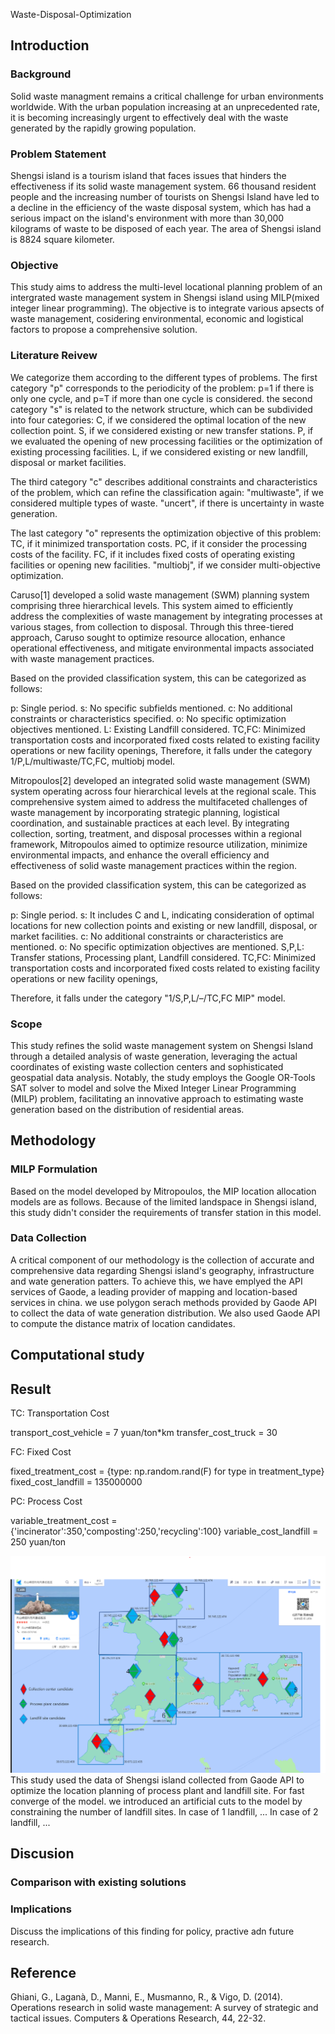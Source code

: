 Waste-Disposal-Optimization
## Introduction
### Background
Solid waste managment remains a critical challenge for urban environments worldwide. With the urban population increasing at an unprecedented rate, it is becoming increasingly urgent to effectively deal with the waste generated by the rapidly growing population. 
### Problem Statement
Shengsi island is a tourism island that faces issues that hinders the effectiveness if its solid waste management system. 66 thousand resident people and the increasing number of tourists on Shengsi Island have led to a decline in the efficiency of the waste disposal system, which has had a serious impact on the island's environment with more than 30,000 kilograms of waste to be disposed of each year. 
The area of Shengsi island is 8824 square kilometer.
### Objective
This study aims to address the multi-level locational planning problem of an intergrated waste management system in Shengsi island using MILP(mixed integer linear programming). The objective is to integrate various apsects of waste management, cosidering environmental, economic and logistical factors to propose a comprehensive solution.
### Literature Reivew

We categorize them according to the different types of problems. 
The first category "p" corresponds to the periodicity of the problem: p=1 if there is only one cycle, and p=T if more than one cycle is considered. the second category "s" is related to the network structure, which can be subdivided into four categories:
C, if we considered the optimal location of the new collection point.
S, if we considered existing or new transfer stations.
P, if we evaluated the opening of new processing facilities or the optimization of existing processing facilities.
L, if we considered existing or new landfill, disposal or market facilities.

The third category "c" describes additional constraints and characteristics of the problem, which can refine the classification again:
"multiwaste", if we considered multiple types of waste.
"uncert", if there is uncertainty in waste generation.

The last category "o" represents the optimization objective of this problem:
TC, if it minimized transportation costs.
PC, if it consider the processing costs of the facility.
FC, if it includes fixed costs of operating existing facilities or opening new facilities.
"multiobj", if we consider multi-objective optimization.

Caruso[1] developed a solid waste management (SWM) planning system comprising three hierarchical levels. This system aimed to efficiently address the complexities of waste management by integrating processes at various stages, from collection to disposal. Through this three-tiered approach, Caruso sought to optimize resource allocation, enhance operational effectiveness, and mitigate environmental impacts associated with waste management practices.

Based on the provided classification system, this can be categorized as follows:

p: Single period.
s: No specific subfields mentioned.
c: No additional constraints or characteristics specified.
o: No specific optimization objectives mentioned.
L: Existing Landfill considered.
TC,FC: Minimized transportation costs and incorporated fixed costs related to existing facility operations or new facility openings,
Therefore, it falls under the category 1/P,L/multiwaste/TC,FC, multiobj model.

Mitropoulos[2] developed an integrated solid waste management (SWM) system operating across four hierarchical levels at the regional scale. This comprehensive system aimed to address the multifaceted challenges of waste management by incorporating strategic planning, logistical coordination, and sustainable practices at each level. By integrating collection, sorting, treatment, and disposal processes within a regional framework, Mitropoulos aimed to optimize resource utilization, minimize environmental impacts, and enhance the overall efficiency and effectiveness of solid waste management practices within the region.

Based on the provided classification system, this can be categorized as follows:

p: Single period.
s: It includes C and L, indicating consideration of optimal locations for new collection points and existing or new landfill, disposal, or market facilities.
c: No additional constraints or characteristics are mentioned.
o: No specific optimization objectives are mentioned.
S,P,L: Transfer stations, Processing plant, Landfill considered.
TC,FC: Minimized transportation costs and incorporated fixed costs related to existing facility operations or new facility openings,

Therefore, it falls under the category "1/S,P,L/–/TC,FC MIP" model.

### Scope
This study refines the solid waste management system on Shengsi Island through a detailed analysis of waste generation, leveraging the actual coordinates of existing waste collection centers and sophisticated geospatial data analysis. Notably, the study employs the Google OR-Tools SAT solver to model and solve the Mixed Integer Linear Programming (MILP) problem, facilitating an innovative approach to estimating waste generation based on the distribution of residential areas.
## Methodology
### MILP Formulation
Based on the model developed by Mitropoulos, the MIP location allocation models are as follows.  Because of the limited landspace in Shengsi island, this study didn't consider the requirements of transfer station in this model.
### Data Collection
A critical component of our methodology is the collection of accurate and comprehensive data regarding Shengsi island's geography, infrastructure and wate generation patters. To achieve this, we have emplyed the API services of Gaode, a leading provider of mapping and location-based services in china.
we use polygon serach methods provided by Gaode API to collect the data of wate generation distribution. We also used Gaode API to compute the distance matrix of location candidates.
## Computational study

## Result
TC: Transportation Cost

transport_cost_vehicle = $7$ yuan/ton*km
transfer_cost_truck = $30$

FC: Fixed Cost

fixed_treatment_cost = {type: np.random.rand(F) for type in treatment_type}
fixed_cost_landfill = $135000000$

PC: Process Cost

variable_treatment_cost = {'incinerator':$350$,'composting':$250$,'recycling':$100$}
variable_cost_landfill = $250$ yuan/ton



![image](https://github.com/Minefix049/Waste-Disposal-Optimization/blob/main/case.png)
This study used the data of Shengsi island collected from Gaode API to optimize the location planning of process plant and landfill site. For fast converge of the model. we introduced an artificial cuts to the model by constraining the number of landfill sites.
In case of 1 landfill, ...
In case of 2 landfill, ...
## Discusion
### Comparison with existing solutions
### Implications
Discuss the implications of this finding for policy, practive adn future research.

## Reference
Ghiani, G., Laganà, D., Manni, E., Musmanno, R., & Vigo, D. (2014). Operations research in solid waste management: A survey of strategic and tactical issues. Computers & Operations Research, 44, 22-32.
